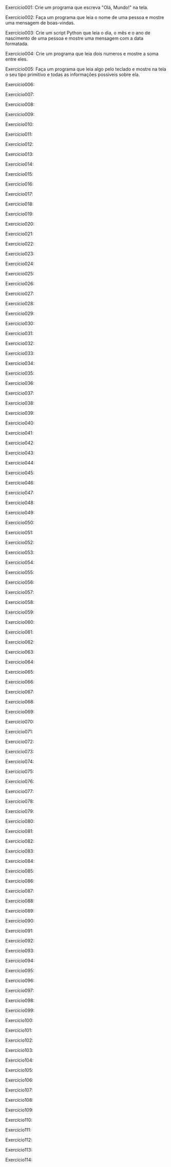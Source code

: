 Exercício001:
  Crie um programa que escreva "Olá, Mundo!" na tela.

Exercício002:
  Faça um programa que leia o nome de uma pessoa e mostre uma mensagem de boas-vindas.

Exercício003:
  Crie um script Python que leia o dia, o mês e o ano de nascimento de uma pessoa e mostre uma mensagem com a data formatada.

Exercício004:
  Crie um programa que leia dois numeros e mostre a soma entre eles.

Exercício005:
  Faça um programa que leia algo pelo teclado e mostre na tela o seu tipo primitivo e todas as informações possiveis sobre ela.

Exercício006:
  

Exercício007:

Exercício008:

Exercício009:

Exercício010:

Exercício011:

Exercício012:

Exercício013:

Exercício014:

Exercício015:

Exercício016:

Exercício017:

Exercício018:

Exercício019:

Exercício020:

Exercício021:

Exercício022:

Exercício023:

Exercício024:

Exercício025:

Exercício026:

Exercício027:

Exercício028:

Exercício029:

Exercício030:

Exercício031:

Exercício032:

Exercício033:

Exercício034:

Exercício035:

Exercício036:

Exercício037:

Exercício038:

Exercício039:

Exercício040:

Exercício041:

Exercício042:

Exercício043:

Exercício044:

Exercício045:

Exercício046:

Exercício047:

Exercício048:

Exercício049:

Exercício050:

Exercício051:

Exercício052:

Exercício053:

Exercício054:

Exercício055:

Exercício056:

Exercício057:

Exercício058:

Exercício059:

Exercício060:

Exercício061:

Exercício062:

Exercício063:

Exercício064:

Exercício065:

Exercício066:

Exercício067:

Exercício068:

Exercício069:

Exercício070:

Exercício071:

Exercício072:

Exercício073:

Exercício074:

Exercício075:

Exercício076:

Exercício077:

Exercício078:

Exercício079:

Exercício080:

Exercício081:

Exercício082:

Exercício083:

Exercício084:

Exercício085:

Exercício086:

Exercício087:

Exercício088:

Exercício089:

Exercício090:

Exercício091:

Exercício092:

Exercício093:

Exercício094:

Exercício095:

Exercício096:

Exercício097:

Exercício098:

Exercício099:

Exercício100:

Exercício101:

Exercício102:

Exercício103:

Exercício104:

Exercício105:

Exercício106:

Exercício107:

Exercício108:

Exercício109:

Exercício110:

Exercício111:

Exercício112:

Exercício113:

Exercício114:
